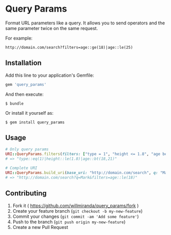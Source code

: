# Query Params

Format URL parameters like a query.
It allows you to send operators and the same parameter twice on the same request. 

For example: 
```
http://domain.com/search?filters=age::ge(18)|age::le(25)
```

## Installation

Add this line to your application's Gemfile:

```ruby
gem 'query_params'
```

And then execute:

    $ bundle

Or install it yourself as:

    $ gem install query_params

## Usage

```ruby
# Only query params
URI::QueryParams.filters(filters: ["type = 1", "height <= 1.8", "age between 18 and 21"])
# => "type::eq(1)|height::le(1.8)|age::bt(18,21)"

# Complete URI
URI::QueryParams.build_uri(base_uri: "http://domain.com/search", q: "Mark", filters: ["age <= 18"])
# => "http://domain.com/search?q=Mark&filters=age::le(18)"
```

## Contributing

1. Fork it ( https://github.com/willmiranda/query_params/fork )
2. Create your feature branch (`git checkout -b my-new-feature`)
3. Commit your changes (`git commit -am 'Add some feature'`)
4. Push to the branch (`git push origin my-new-feature`)
5. Create a new Pull Request
